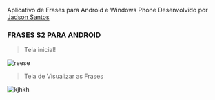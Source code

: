 Aplicativo de Frases para Android e Windows Phone
Desenvolvido por [Jadson Santos](https://www.instagram.com/jadsonxsantos)

### FRASES S2 PARA ANDROID

> Tela inicial!

![reese](https://user-images.githubusercontent.com/8717455/50785529-177e6880-1298-11e9-9643-90da67754763.png)

> Tela de  Visualizar as Frases

![kjhkh](https://user-images.githubusercontent.com/8717455/50785528-16e5d200-1298-11e9-8ac1-862e992ba66f.png)

